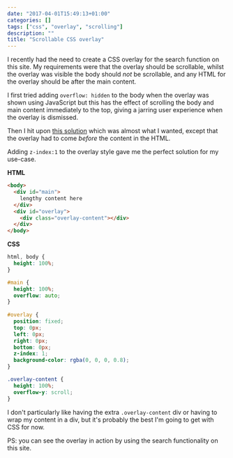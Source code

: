 ```yaml
---
date: "2017-04-01T15:49:13+01:00"
categories: []
tags: ["css", "overlay", "scrolling"]
description: ""
title: "Scrollable CSS overlay"
---
```


I recently had the need to create a CSS overlay for the search function on this site. My requirements were that the overlay should be scrollable, whilst the overlay was visible the body should *not* be scrollable, and any HTML for the overlay should be after the main content.

I first tried adding `overflow: hidden` to the body when the overlay was shown using JavaScript but this has the effect of scrolling the body and main content immediately to the top, giving a jarring user experience when the overlay is dismissed.

Then I hit upon [this solution](http://www.luxiyalu.com/playground/overlay/) which was almost what I wanted, except that the overlay had to come *before* the content in the HTML. 

Adding `z-index:1` to the overlay style gave me the perfect solution for my use-case.

**HTML**

```html
<body>
  <div id="main">
    lengthy content here
  </div>
  <div id="overlay">
    <div class="overlay-content"></div>
  </div>
</body>
```

**CSS**

```css
html, body {
  height: 100%;
}

#main {
  height: 100%;
  overflow: auto;
}
               
#overlay {
  position: fixed;
  top: 0px;
  left: 0px;
  right: 0px;
  bottom: 0px;
  z-index: 1;
  background-color: rgba(0, 0, 0, 0.8);
}

.overlay-content {
  height: 100%;
  overflow-y: scroll;
}
```

I don't particularly like having the extra `.overlay-content` div or having to wrap my content in a div, but it's probably the best I'm going to get with CSS for now.

PS: you can see the overlay in action by using the search functionality on this site.
